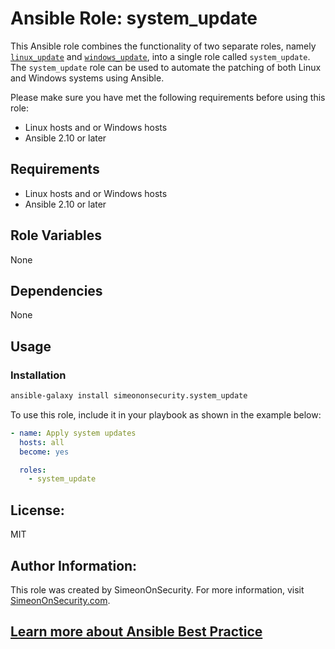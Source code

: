 # Ansible Role: system_update

This Ansible role combines the functionality of two separate roles, namely [`linux_update`](https://github.com/simeononsecurity/ansible_linux_update) and [`windows_update`](https://github.com/simeononsecurity/ansible_windows_update), into a single role called `system_update`. The `system_update` role can be used to automate the patching of both Linux and Windows systems using Ansible.

Please make sure you have met the following requirements before using this role:
- Linux hosts and or Windows hosts
- Ansible 2.10 or later

## Requirements

- Linux hosts and or Windows hosts
- Ansible 2.10 or later

## Role Variables

None

## Dependencies

None

## Usage


### Installation
```bash
ansible-galaxy install simeononsecurity.system_update
```

To use this role, include it in your playbook as shown in the example below:

```yaml
- name: Apply system updates
  hosts: all
  become: yes

  roles:
    - system_update
```

## License: 
MIT

## Author Information:
This role was created by SimeonOnSecurity.
For more information, visit [SimeonOnSecurity.com](https://SimeonOnSecurity.com).

## [Learn more about Ansible Best Practice](https://simeononsecurity.com/articles/secure-coding-standards-for-ansible/)
